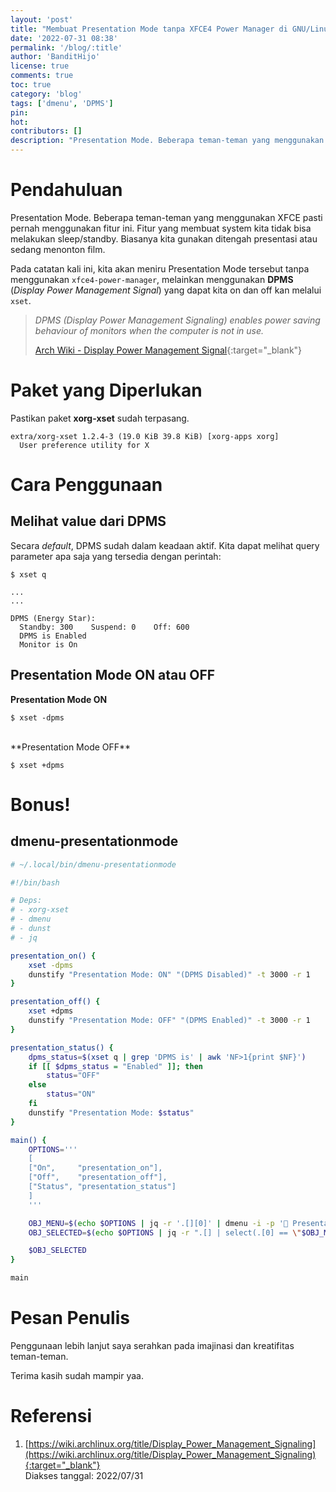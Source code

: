 ```yaml
---
layout: 'post'
title: "Membuat Presentation Mode tanpa XFCE4 Power Manager di GNU/Linux (Bonus! dmenu-presentationmode)"
date: '2022-07-31 08:38'
permalink: '/blog/:title'
author: 'BanditHijo'
license: true
comments: true
toc: true
category: 'blog'
tags: ['dmenu', 'DPMS']
pin:
hot:
contributors: []
description: "Presentation Mode. Beberapa teman-teman yang menggunakan XFCE pasti pernah menggunakan fitur ini. Fitur yang membuat system kita tidak bisa melakukan sleep/standby. Biasanya kita gunakan ditengah presentasi atau sedang menonton film. Pada catatan kali ini, kita akan meniru Presentation Mode tersebut tanpa menggunakan xfce4-power-manager, melainkan menggunakan DPMS (Display Power Management Signal) yang dapat kita on dan off kan melalui xset."
---
```


# Pendahuluan

Presentation Mode. Beberapa teman-teman yang menggunakan XFCE pasti pernah menggunakan fitur ini. Fitur yang membuat system kita tidak bisa melakukan sleep/standby. Biasanya kita gunakan ditengah presentasi atau sedang menonton film.

Pada catatan kali ini, kita akan meniru Presentation Mode tersebut tanpa menggunakan `xfce4-power-manager`, melainkan menggunakan **DPMS** (*Display Power Management Signal*) yang dapat kita on dan off kan melalui `xset`.

> *DPMS (Display Power Management Signaling) enables power saving behaviour of monitors when the computer is not in use.*
>
> [Arch Wiki - Display Power Management Signal](https://wiki.archlinux.org/title/Display_Power_Management_Signaling){:target="_blank"}

# Paket yang Diperlukan

Pastikan paket **xorg-xset** sudah terpasang.

```
extra/xorg-xset 1.2.4-3 (19.0 KiB 39.8 KiB) [xorg-apps xorg]
  User preference utility for X
```

# Cara Penggunaan

## Melihat value dari DPMS

Secara *default*, DPMS sudah dalam keadaan aktif. Kita dapat melihat query parameter apa saja yang tersedia dengan perintah:

```
$ xset q
```

```
...
...

DPMS (Energy Star):
  Standby: 300    Suspend: 0    Off: 600
  DPMS is Enabled
  Monitor is On
````

## Presentation Mode ON atau OFF

**Presentation Mode ON**

```
$ xset -dpms
```

<br>
**Presentation Mode OFF**

```
$ xset +dpms
```

# Bonus!

## dmenu-presentationmode

```bash
# ~/.local/bin/dmenu-presentationmode

#!/bin/bash

# Deps:
# - xorg-xset
# - dmenu
# - dunst
# - jq

presentation_on() {
    xset -dpms
    dunstify "Presentation Mode: ON" "(DPMS Disabled)" -t 3000 -r 1
}

presentation_off() {
    xset +dpms
    dunstify "Presentation Mode: OFF" "(DPMS Enabled)" -t 3000 -r 1
}

presentation_status() {
    dpms_status=$(xset q | grep 'DPMS is' | awk 'NF>1{print $NF}')
    if [[ $dpms_status = "Enabled" ]]; then
        status="OFF"
    else
        status="ON"
    fi
    dunstify "Presentation Mode: $status"
}

main() {
    OPTIONS='''
    [
    ["On",     "presentation_on"],
    ["Off",    "presentation_off"],
    ["Status", "presentation_status"]
    ]
    '''

    OBJ_MENU=$(echo $OPTIONS | jq -r '.[][0]' | dmenu -i -p ' Presentation Mode')
    OBJ_SELECTED=$(echo $OPTIONS | jq -r ".[] | select(.[0] == \"$OBJ_MENU\") | .[1]")

    $OBJ_SELECTED
}

main
```

# Pesan Penulis

Penggunaan lebih lanjut saya serahkan pada imajinasi dan kreatifitas teman-teman.

Terima kasih sudah mampir yaa.

# Referensi

1. [https://wiki.archlinux.org/title/Display_Power_Management_Signaling](https://wiki.archlinux.org/title/Display_Power_Management_Signaling){:target="_blank"}
<br>Diakses tanggal: 2022/07/31
